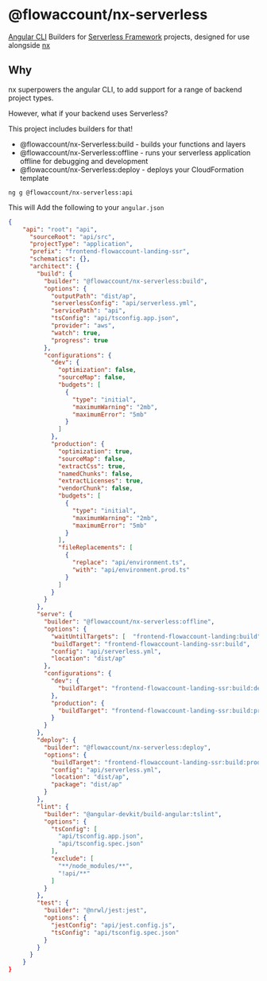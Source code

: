 # @flowaccount/nx-serverless

[Angular CLI](https://cli.angular.io) Builders for [Serverless Framework](https://serverless.com/cli/) projects,
designed for use alongside [nx](https://nx.dev)

## Why

nx superpowers the angular CLI, to add support for a range of backend project types.

However, what if your backend uses Serverless?

This project includes builders for that!

-   @flowaccount/nx-Serverless:build - builds your functions and layers
-   @flowaccount/nx-Serverless:offline - runs your serverless application offline for debugging and development
-   @flowaccount/nx-Serverless:deploy - deploys your CloudFormation template

```
ng g @flowaccount/nx-serverless:api
```
This will Add the following to your `angular.json`

```json
{
    "api": "root": "api",
      "sourceRoot": "api/src",
      "projectType": "application",
      "prefix": "frontend-flowaccount-landing-ssr",
      "schematics": {},
      "architect": {
        "build": {
          "builder": "@flowaccount/nx-serverless:build",
          "options": {
            "outputPath": "dist/ap",
            "serverlessConfig": "api/serverless.yml",
            "servicePath": "api",
            "tsConfig": "api/tsconfig.app.json",
            "provider": "aws",
            "watch": true,
            "progress": true
          },
          "configurations": {
            "dev": {
              "optimization": false,
              "sourceMap": false,
              "budgets": [
                {
                  "type": "initial",
                  "maximumWarning": "2mb",
                  "maximumError": "5mb"
                }
              ]
            },
            "production": {
              "optimization": true,
              "sourceMap": false,
              "extractCss": true,
              "namedChunks": false,
              "extractLicenses": true,
              "vendorChunk": false,
              "budgets": [
                {
                  "type": "initial",
                  "maximumWarning": "2mb",
                  "maximumError": "5mb"
                }
              ],
              "fileReplacements": [
                {
                  "replace": "api/environment.ts",
                  "with": "api/environment.prod.ts"
                }
              ]
            }
          }
        },
        "serve": {
          "builder": "@flowaccount/nx-serverless:offline",
          "options": {
            "waitUntilTargets": [  "frontend-flowaccount-landing:build", "frontend-flowaccount-landing:server"],
            "buildTarget": "frontend-flowaccount-landing-ssr:build",
            "config": "api/serverless.yml",
            "location": "dist/ap"
          },
          "configurations": {
            "dev": {
              "buildTarget": "frontend-flowaccount-landing-ssr:build:dev"
            },
            "production": {
              "buildTarget": "frontend-flowaccount-landing-ssr:build:production"
            }
          }
        },
        "deploy": {
          "builder": "@flowaccount/nx-serverless:deploy",
          "options": {
            "buildTarget": "frontend-flowaccount-landing-ssr:build:production",
            "config": "api/serverless.yml",
            "location": "dist/ap",
            "package": "dist/ap"
          }
        },
        "lint": {
          "builder": "@angular-devkit/build-angular:tslint",
          "options": {
            "tsConfig": [
              "api/tsconfig.app.json",
              "api/tsconfig.spec.json"
            ],
            "exclude": [
              "**/node_modules/**",
              "!api/**"
            ]
          }
        },
        "test": {
          "builder": "@nrwl/jest:jest",
          "options": {
            "jestConfig": "api/jest.config.js",
            "tsConfig": "api/tsconfig.spec.json"
          }
        }
      }
    }
}
```
